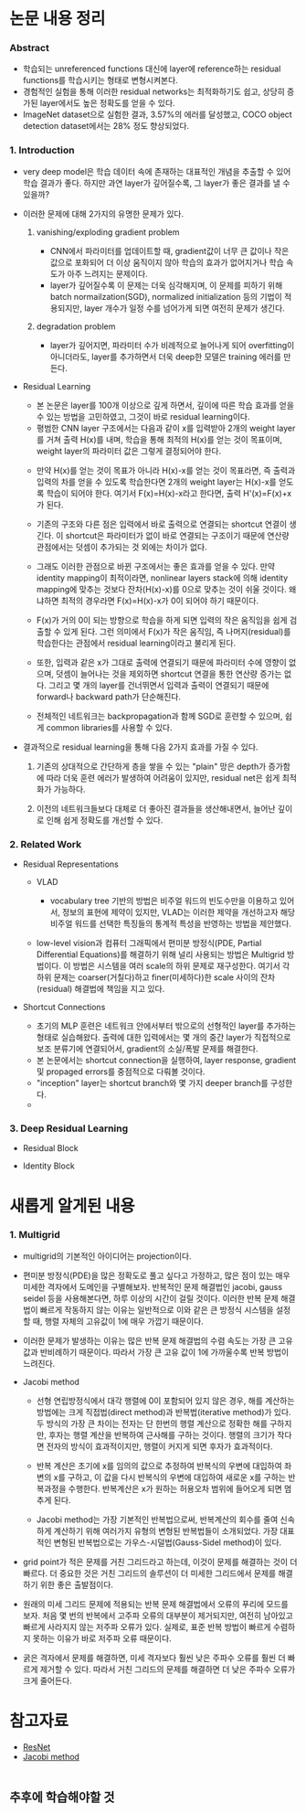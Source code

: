 # 논문 내용 정리
### Abstract
- 학습되는 unreferenced functions 대신에 layer에 reference하는 residual functions를 학습시키는 형태로 변형시켜본다.
- 경험적인 실험을 통해 이러한 residual networks는 최적화하기도 쉽고, 상당히 증가된 layer에서도 높은 정확도를 얻을 수 있다.
- ImageNet dataset으로 실험한 결과, 3.57%의 에러를 달성했고, COCO object detection dataset에서는 28% 정도 향상되었다.

### 1. Introduction
- very deep model은 학습 데이터 속에 존재하는 대표적인 개념을 추출할 수 있어 학습 결과가 좋다. 하지만 과연 layer가 깊어질수록, 그 layer가 좋은 결과를 낼 수 있을까?
- 이러한 문제에 대해 2가지의 유명한 문제가 있다.
    
    1) vanishing/exploding gradient problem  
        + CNN에서 파라미터를 업데이트할 때, gradient값이 너무 큰 값이나 작은 값으로 포화되어 더 이상 움직이지 않아 학습의 효과가 없어지거나 학습 속도가 아주 느려지는 문제이다.
        + layer가 깊어질수록 이 문제는 더욱 심각해지며, 이 문제를 피하기 위해 batch normailzation(SGD), normalized initialization 등의 기법이 적용되지만, layer 개수가 일정 수를 넘어가게 되면 여전히 문제가 생긴다.
    
    2) degradation problem
        + layer가 깊어지면, 파라미터 수가 비례적으로 늘어나게 되어 overfitting이 아니더라도, layer를 추가하면서 더욱 deep한 모델은 training 에러를 만든다.
    
    <img1>

- Residual Learning
    + 본 논문은 layer를 100개 이상으로 깊게 하면서, 깊이에 따른 학습 효과를 얻을 수 있는 방법을 고민하였고, 그것이 바로 residual learning이다.
    + 평범한 CNN layer 구조에서는 다음과 같이 x를 입력받아 2개의 weight layer를 거쳐 출력 H(x)를 내며, 학습을 통해 최적의 H(x)를 얻는 것이 목표이며, weight layer의 파라미터 값은 그렇게 결정되어야 한다.
    <img2>
    
    + 만약 H(x)를 얻는 것이 목표가 아니라 H(x)-x를 얻는 것이 목표라면, 즉 출력과 입력의 차를 얻을 수 있도록 학습한다면 2개의 weight layer는 H(x)-x를 얻도록 학습이 되어야 한다. 여기서 F(x)=H(x)-x라고 한다면, 출력 H'(x)=F(x)+x가 된다.
    <img3>

    + 기존의 구조와 다른 점은 입력에서 바로 출력으로 연결되는 shortcut 연결이 생긴다. 이 shortcut은 파라미터가 없이 바로 연결되는 구조이기 때문에 연산량 관점에서는 덧셈이 추가되는 것 외에는 차이가 없다.

    + 그래도 이러한 관점으로 바뀐 구조에서는 좋은 효과를 얻을 수 있다. 만약 identity mapping이 최적이라면, nonlinear layers stack에 의해 identity mapping에 맞추는 것보다 잔차(H(x)-x)를 0으로 맞추는 것이 쉬울 것이다. 왜냐하면 최적의 경우라면 F(x)=H(x)-x가 0이 되어야 하기 때문이다.

    + F(x)가 거의 0이 되는 방향으로 학습을 하게 되면 입력의 작은 움직임을 쉽게 검출할 수 있게 된다. 그런 의미에서 F(x)가 작은 움직임, 즉 나머지(residual)를 학습한다는 관점에서 residual learning이라고 불리게 된다.

    + 또한, 입력과 같은 x가 그대로 출력에 연결되기 때문에 파라미터 수에 영향이 없으며, 덧셈이 늘어나는 것을 제외하면 shortcut 연결을 통한 연산량 증가는 없다. 그리고 몇 개의 layer를 건너뛰면서 입력과 출력이 연결되기 때문에 forward나 backward path가 단순해진다.

    + 전체적인 네트워크는 backpropagation과 함께 SGD로 훈련할 수 있으며, 쉽게 common libraries를 사용할 수 있다.

- 결과적으로 residual learning을 통해 다음 2가지 효과를 가질 수 있다.

    1) 기존의 상대적으로 간단하게 층을 쌓을 수 있는 "plain" 망은 depth가 증가함에 따라 더욱 훈련 에러가 발생하여 어려움이 있지만, residual net은 쉽게 최적화가 가능하다.

    2) 이전의 네트워크들보다 대체로 더 좋아진 결과들을 생산해내면서, 늘어난 깊이로 인해 쉽게 정확도를 개선할 수 있다.

### 2. Related Work
- Residual Representations
    + VLAD
        + vocabulary tree 기반의 방법은 비주얼 워드의 빈도수만을 이용하고 있어서, 정보의 표현에 제약이 있지만, VLAD는 이러한 제약을 개선하고자 해당 비주얼 워드를 선택한 특징들의 통계적 특성을 반영하는 방법을 제안했다.
    
    + low-level vision과 컴퓨터 그래픽에서 편미분 방정식(PDE, Partial Differential Equations)를 해결하기 위해 널리 사용되는 방법은 Multigrid 방법이다. 이 방법은 시스템을 여러 scale의 하위 문제로 재구성한다. 여기서 각 하위 문제는 coarser(거칠다)하고 finer(미세하다)한 scale 사이의 잔차(residual) 해결법에 책임을 지고 있다.

- Shortcut Connections
    + 초기의 MLP 훈련은 네트워크 안에서부터 밖으로의 선형적인 layer를 추가하는 형태로 실습해왔다. 출력에 대한 입력에서는 몇 개의 중간 layer가 직접적으로 보조 분류기에 연결되어서, gradient의 소실/폭발 문제를 해결한다.
    + 본 논문에서는 shortcut connection을 실행하여, layer response, gradient 및 propaged errors를 중점적으로 다뤄볼 것이다.
    + "inception" layer는 shortcut branch와 몇 가지 deeper branch를 구성한다.
    + 

### 3. Deep Residual Learning
- Residual Block



- Identity Block




# 새롭게 알게된 내용
### 1. Multigrid
- multigrid의 기본적인 아이디어는 projection이다.

- 편미분 방정식(PDE)을 많은 정확도로 풀고 싶다고 가정하고, 많은 점이 있는 매우 미세한 격자에서 도메인을 구별해보자. 반복적인 문제 해결법인 jacobi, gauss seidel 등을 사용해본다면, 하루 이상의 시간이 걸릴 것이다. 이러한 반복 문제 해결법이 빠르게 작동하지 않는 이유는 일반적으로 이와 같은 큰 방정식 시스템을 설정할 때, 행렬 자체의 고유값이 1에 매우 가깝기 때문이다.

- 이러한 문제가 발생하는 이유는 많은 반복 문제 해결법의 수렴 속도는 가장 큰 고유 값과 반비례하기 때문이다. 따라서 가장 큰 고유 값이 1에 가까울수록 반복 방법이 느려진다.

- Jacobi method
    + 선형 연립방정식에서 대각 행렬에 0이 포함되어 있지 않은 경우, 해를 계산하는 방법에는 크게 직접법(direct method)과 반복법(iterative method)가 있다. 두 방식의 가장 큰 차이는 전자는 단 한번의 행렬 계산으로 정확한 해를 구하지만, 후자는 행렬 계산을 반복하여 근사해를 구하는 것이다. 행렬의 크기가 작다면 전자의 방식이 효과적이지만, 행렬이 커지게 되면 후자가 효과적이다.

    + 반복 계산은 초기에 x를 임의의 값으로 추정하여 반복식의 우변에 대입하여 좌변의 x를 구하고, 이 값을 다시 반복식의 우변에 대입하여 새로운 x를 구하는 반복과정을 수행한다. 반복계산은 x가 원하는 허용오차 범위에 들어오게 되면 멈추게 된다.
    
    + Jacobi method는 가장 기본적인 반복법으로써, 반복계산의 회수를 줄여 신속하게 계산하기 위해 여러가지 유형의 변형된 반복법들이 소개되었다. 가장 대표적인 변형된 반복법으로는 가우스-시덜법(Gauss-Sidel method)이 있다.

- grid point가 적은 문제를 거친 그리드라고 하는데, 이것이 문제를 해결하는 것이 더 빠르다. 더 중요한 것은 거친 그리드의 솔루션이 더 미세한 그리드에서 문제를 해결하기 위한 좋은 출발점이다.

- 원래의 미세 그리드 문제에 적용되는 반복 문제 해결법에서 오류의 푸리에 모드를 보자. 처음 몇 번의 반복에서 고주파 오류의 대부분이 제거되지만, 여전히 남아있고 빠르게 사라지지 않는 저주파 오류가 있다. 실제로, 표준 반복 방법이 빠르게 수렴하지 못하는 이유가 바로 저주파 오류 때문이다.

- 굵은 격자에서 문제를 해결하면, 미세 격자보다 훨씬 낮은 주파수 오류를 훨씬 더 빠르게 제거할 수 있다. 따라서 거친 그리드의 문제를 해결하면 더 낮은 주파수 오류가 크게 줄어든다.




# 참고자료
- [ResNet](https://m.blog.naver.com/PostView.nhn?blogId=laonple&logNo=220761052425&proxyReferer=https:%2F%2Fwww.google.com%2F)
- [Jacobi method](https://kor.midasuser.com/nfx/techpaper/keyword_view.asp?pg=&sk=&bid=&nCat=&nIndex=&sHtml=&idx=293)
<br><br>

## 추후에 학습해야할 것
